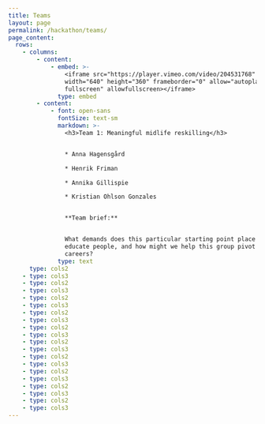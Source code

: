 ```yaml
---
title: Teams
layout: page
permalink: /hackathon/teams/
page_content:
  rows:
    - columns:
        - content:
            - embed: >-
                <iframe src="https://player.vimeo.com/video/204531768"
                width="640" height="360" frameborder="0" allow="autoplay;
                fullscreen" allowfullscreen></iframe>
              type: embed
        - content:
            - font: open-sans
              fontSize: text-sm
              markdown: >-
                <h3>Team 1: Meaningful midlife reskilling</h3>


                * Anna Hagensgård

                * Henrik Friman

                * Annika Gillispie

                * Kristian Ohlson Gonzales


                **Team brief:**


                What demands does this particular starting point place on how we
                educate people, and how might we help this group pivot in their
                careers?
              type: text
      type: cols2
    - type: cols3
    - type: cols2
    - type: cols3
    - type: cols2
    - type: cols3
    - type: cols2
    - type: cols3
    - type: cols2
    - type: cols3
    - type: cols2
    - type: cols3
    - type: cols2
    - type: cols3
    - type: cols2
    - type: cols3
    - type: cols2
    - type: cols3
    - type: cols2
    - type: cols3
---
```


